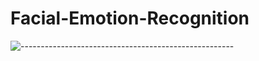 # Facial-Emotion-Recognition

![-----------------------------------------------------](https://raw.githubusercontent.com/andreasbm/readme/master/assets/lines/rainbow.png)
